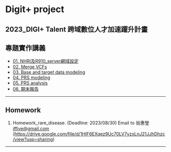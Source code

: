 # Digit+ project
2023_DIGI+ Talent 跨域數位人才加速躍升計畫
---
## 專題實作講義

* [01. NHRI及R910_server網域設定](https://drive.google.com/file/d/1X6UEDheP9-lFrgRBWNKb9c9Me3K0tVcc/view?usp=sharing)
* [02. Merge VCFs](https://drive.google.com/file/d/1y0iTGAnjcL6mrIlu_bkJEuYs4G7G0C4A/view?usp=sharing)
* [03. Base and target data modeling](https://drive.google.com/file/d/11in4L0XSwohT2wdj9LDqJcKKU8Sub8if/view?usp=sharing)
* [04. PRS modeling](https://drive.google.com/file/d/1HJG8N4YSJpKcZcPMOQusIoH0dmlIAEXM/view?usp=sharing)
* [05. PRS analysis](https://drive.google.com/file/d/1Edj5P-QJZ_suy6m9_z1hIErkdNxs8LZS/view?usp=sharing)
* [06. 期末報告](https://drive.google.com/file/d/1WTmstrt1lfbwafVeaalf_Xcer0I16YQA/view?usp=sharing)
---
## Homework
1. Homework_rare_disease. (Deadline: 2023/08/30) Email to 翁惠瑩 iffive@gmail.com (https://drive.google.com/file/d/1HlF6EXqez9Uc70LV7yzxLnJ21JJhDhzc/view?usp=sharing)
---
